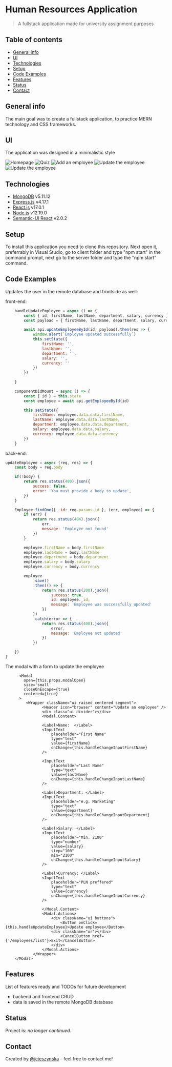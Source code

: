 # Human Resources Application
> A fullstack application made for university assignment purposes

## Table of contents
* [General info](#general-info)
* [UI](#ui)
* [Technologies](#technologies)
* [Setup](#setup)
* [Code Examples](#code-examples)
* [Features](#features)
* [Status](#status)
* [Contact](#contact)

## General info
The main goal was to create a fullstack application, to practice MERN technology and CSS frameworks.

## UI
The application was designed in a minimalistic style

![Homepage](./screens/homepage.PNG)
![Quiz](./screens/list.PNG)
![Add an employee](./screens/addEmployee.PNG)
![Update the employee](./screens/updateModal.PNG)
![Update the employee](./screens/update.PNG)


## Technologies
* [MongoDB](https://mongoosejs.com/docs/) v5.11.12
* [Express.js](http://expressjs.com/) v4.17.1
* [React.js](https://reactjs.org/) v17.0.1
* [Node.js](https://nodejs.org/en/) v12.19.0
* [Semantic-UI React](https://react.semantic-ui.com/) v2.0.2


## Setup
To install this application you need to clone this repository. Next open it, preferrably in Visual Studio, go to client folder and type "npm start" in the command prompt, next go to the server folder and type the "npm start" command.

## Code Examples
Updates the user in the remote database and frontside as well:

front-end:
```javascript
    handleUpdateEmployee = async () => {
        const { id, firstName, lastName, department, salary, currency } = this.state
        const payload = { firstName, lastName, department, salary, currency }

        await api.updateEmployeeById(id, payload).then(res => {
            window.alert(`Employee updated successfully`)
            this.setState({ 
                firstName: '',
                lastName: '',
                department: '',
                salary: '',
                currency: ''
            })
        })
 
    }

    componentDidMount = async () => {
        const { id } = this.state
        const employee = await api.getEmployeeById(id)

        this.setState({ 
            firstName: employee.data.data.firstName,
            lastName: employee.data.data.lastName,
            department: employee.data.data.department,
            salary: employee.data.data.salary,
            currency: employee.data.data.currency
        })
    }
```
back-end:
```javascript
updateEmployee = async (req, res) => {
    const body = req.body

    if(!body) {
        return res.status(400).json({
            success: false,
            error: 'You must provide a body to update',
        })
    }

    Employee.findOne({ _id: req.params.id }, (err, employee) => {
        if (err) {
            return res.status(404).json({
                err,
                message: 'Employee not found'
            })
        }

        employee.firstName = body.firstName
        employee.lastName = body.lastName
        employee.department = body.department
        employee.salary = body.salary
        employee.currency = body.currency

        employee
            .save()
            .then(() => {
                return res.status(200).json({
                    success: true,
                    id: employee._id,
                    message: 'Employee was successfully updated'
                })
            })
            .catch(error => {
                return res.status(400).json({
                    error, 
                    message: 'Employee not updated'
                })
            })

    })
}
```
The modal with a form to update the employee
```javascipt
      <Modal 
        open={this.props.modalOpen}
        size='small'
        closeOnEscape={true}
        centered={true}
      >
         <Wrapper className="ui raised centered segment">
                <Header icon="browser" content="Update an employee" />
                <div class="ui divider"></div>
                <Modal.Content>

                <Label>Name:  </Label>
                <InputText 
                    placeholder="First Name"
                    type="text"
                    value={firstName}
                    onChange={this.handleChangeInputFirstName}
                />

                <InputText 
                    placeholder="Last Name"
                    type="text"
                    value={lastName}
                    onChange={this.handleChangeInputLastName}
                />

                <Label>Department: </Label>
                <InputText 
                    placeholder="e.g. Marketing"
                    type="text"
                    value={department}
                    onChange={this.handleChangeInputDepartment}
                />

                <Label>Salary: </Label>
                <InputText 
                    placeholder="Min. 2100"
                    type="number"
                    value={salary}
                    step="100"
                    min="2100"
                    onChange={this.handleChangeInputSalary}
                />

                <Label>Currency: </Label>
                <InputText 
                    placeholder="PLN preffered"
                    type="text"
                    value={currency}
                    onChange={this.handleChangeInputCurrency}
                />

                </Modal.Content>
                <Modal.Actions>
                    <div className="ui buttons">
                        <Button onClick={this.handleUpdateEmployee}>Update employee</Button>
                    <div className="or"></div>
                        <CancelButton href={'/employees/list'}>Exit</CancelButton>
                    </div>
                </Modal.Actions>
            </Wrapper>
    </Modal>
```
## Features
List of features ready and TODOs for future development
* backend and frontend CRUD
* data is saved in the remote MongoDB database  


## Status
Project is: _no longer continued_. 

## Contact
Created by [@jcieszynska](https://www.github.com/jcieszynska) - feel free to contact me!
